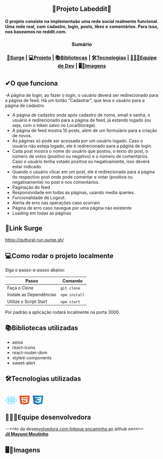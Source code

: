 <h2 align="center">🤖Projeto Labeddit🤖 </h2>

<h4 align="justify">
O projeto consiste na implementaão uma rede social realmente funcional. Uma rede real, com cadastro, login, posts, likes e comentários. Para isso, nos baseamos no reddit.com. 
<h4/>

<h3 align="center"> Sumário  </h3>

<h3 align="center"> 

[🔗Surge](#link-surge) | [💻Projeto](#como-rodar-o-projeto-localmente) | [📚Bibliotecas](#bibliotecas-utilizadas) | 
[🛠️Tecnologias](#tecnologias-utilizadas) | [👩🏻‍💻Equipe de Dev](#equipe-desenvolvedora) | [🖥️📱Imagens](#imagens) 

<h3/>

## ✔O que funciona
-A página de login, ao fazer o login, o usuário deverá ser redirecionado para a página de feed. Há um botão "Cadastrar", que leva o usuário para a página de cadastro.
- A página de cadastro onde após cadastro de nome, email e senha, o usuário é redirecionado para a página de feed, já estando logado (ou seja, com o token salvo no LocalStorage).
- A página de feed mostra 10 posts, além de um formulário para a criação de novos. 
- As páginas só pode ser acessada por um usuário logado. Caso o usuário não esteja logado, ele é redirecionado para a página de login.
- Cada post mostra o nome do usuário que postou, o texto do post, o número de votos (positivo ou negativo) e o número de comentários. Caso o usuário tenha votado positiva ou negativamente, isso deverá estar indicado.
- Quando o usuário clicar em um post, ele é redirecionado para a página do respectivo post onde pode comentar e votar (positiva ou negativamente) no post e nos comentários.
- Paginação do feed
- Responsividade em todas as páginas, usando media queries.
- Funcionalidade de Logout.
- Alerta de erro nas operações caso ocorram
- Página de erro caso navegue por uma página não existente
- Loading em todas as páginas

## 🔗Link Surge
https://guttural-run.surge.sh/

## 💻Como rodar o projeto localmente
Siga o passo-a-passo abaixo:

| Passo                     | Comando            |
| ------------------------- | ------------------ |
| Faça o Clone              | `git clone`        |
| Instale as Dependências   | `npm install`      |
| Utilize o Script Start    | `npm start`        |

Por padrão a aplicação rodará localmente na porta 3000.

## 📚Bibliotecas utilizadas
- axios
- react-icons
- react-router-dom
- styled-components
- sweet-alert

## 🛠Tecnologias utilizadas
 <div style="display: inline_block"><br>
  <img align="center" alt="React" height="30" width="40" src="https://raw.githubusercontent.com/devicons/devicon/master/icons/react/react-original.svg">
  <img align="center" alt="HTML" height="30" width="40" src="https://raw.githubusercontent.com/devicons/devicon/master/icons/html5/html5-original.svg">
  <img align="center" alt="CSS" height="30" width="40" src="https://raw.githubusercontent.com/devicons/devicon/master/icons/css3/css3-original.svg">
  </div>

## 👩🏻‍💻Equipe desenvolvedora 
<a href="https://github.com/JilMayumiMoutinho"><img style="border-radius: 50%;" src="https://avatars.githubusercontent.com/u/104766367?v=4" width="100px;" alt="Foto da desenvolvedora com linkque encaminha ao github pessoal"/><br /><b>Jil Mayumi Moutinho</b></a>

## 🖥📱Imagens